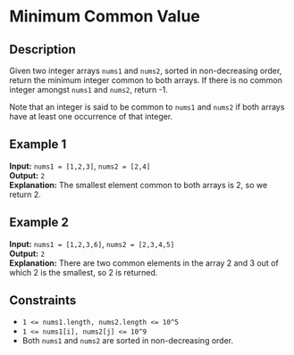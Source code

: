 # Minimum Common Value

## Description

Given two integer arrays `nums1` and `nums2`, sorted in non-decreasing order, return the minimum integer common to both arrays. If there is no common integer amongst `nums1` and `nums2`, return -1.

Note that an integer is said to be common to `nums1` and `nums2` if both arrays have at least one occurrence of that integer.

## Example 1

**Input:** `nums1 = [1,2,3]`, `nums2 = [2,4]`  
**Output:** `2`  
**Explanation:** The smallest element common to both arrays is 2, so we return 2.

## Example 2

**Input:** `nums1 = [1,2,3,6]`, `nums2 = [2,3,4,5]`  
**Output:** `2`  
**Explanation:** There are two common elements in the array 2 and 3 out of which 2 is the smallest, so 2 is returned.

## Constraints

- `1 <= nums1.length, nums2.length <= 10^5`
- `1 <= nums1[i], nums2[j] <= 10^9`
- Both `nums1` and `nums2` are sorted in non-decreasing order.

